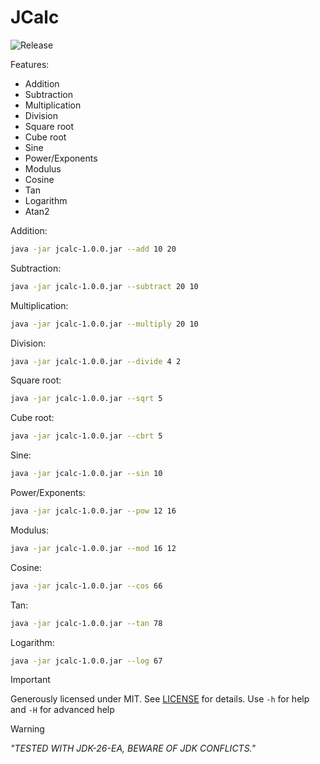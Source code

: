 # JCalc
![Release](https://img.shields.io/badge/release-1.0.0-blue)

 Features: 
- Addition
- Subtraction
- Multiplication
- Division
- Square root
- Cube root
- Sine
- Power/Exponents
- Modulus
- Cosine
- Tan
- Logarithm
- Atan2

Addition:
```bash
java -jar jcalc-1.0.0.jar --add 10 20
```
Subtraction:
```bash
java -jar jcalc-1.0.0.jar --subtract 20 10
```
Multiplication:
```bash
java -jar jcalc-1.0.0.jar --multiply 20 10
```
Division:
```bash
java -jar jcalc-1.0.0.jar --divide 4 2
```
Square root:
```bash
java -jar jcalc-1.0.0.jar --sqrt 5
```
Cube root:
```bash
java -jar jcalc-1.0.0.jar --cbrt 5
```
Sine:
```bash
java -jar jcalc-1.0.0.jar --sin 10
```
Power/Exponents:
```bash
java -jar jcalc-1.0.0.jar --pow 12 16
```
Modulus:
```bash
java -jar jcalc-1.0.0.jar --mod 16 12
```
Cosine:
```bash
java -jar jcalc-1.0.0.jar --cos 66 
```
Tan:
```bash
java -jar jcalc-1.0.0.jar --tan 78
```
Logarithm:
```bash
java -jar jcalc-1.0.0.jar --log 67
```

> [!IMPORTANT]
> Generously licensed under MIT. See [LICENSE](/docs/LICENSE) for details.
> Use `-h` for help and `-H` for advanced help

> [!WARNING]
> *"TESTED WITH JDK-26-EA, BEWARE OF JDK CONFLICTS."*
